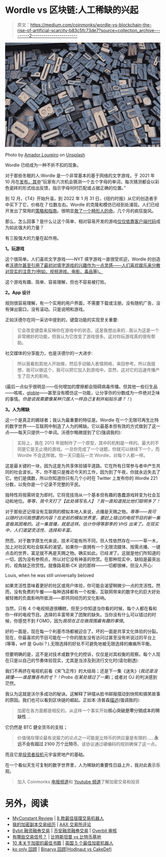 # Wordle vs 区块链:人工稀缺的兴起

> 原文：<https://medium.com/coinmonks/wordle-vs-blockchain-the-rise-of-artificial-scarcity-b83c5fc73de7?source=collection_archive---------2----------------------->

![](img/b3ce34e064c854042ca1e1acf04f1ff6.png)

Photo by [Amador Loureiro](https://unsplash.com/@amadorloureiro?utm_source=unsplash&utm_medium=referral&utm_content=creditCopyText) on [Unsplash](https://unsplash.com/s/photos/words?utm_source=unsplash&utm_medium=referral&utm_content=creditCopyText)

Wordle 已经成为一种不折不扣的现象。

对于那些冬眠的人:Wordle 是一个非常基本的基于网络的文字游戏，于 2021 年 10 月在[发布，其中](https://en.wikipedia.org/wiki/Wordle)“玩家有六次机会猜测一个五个字母的单词，每次猜测都会以彩色瓷砖的形式给出反馈，指示字母何时匹配或占据正确的位置。”

到 12 月，《T4》开始升温，到 2022 年 1 月 31 日，《纽约时报》从它的创造者手中买下了它，价格在 7 位数左右。Wordle 的克隆和模仿已经到处涌现。人们已经开发出了常用的[策略和指南](https://www.nytimes.com/2022/02/10/crosswords/best-wordle-tips.html)。很明显[救了一个畸形人的命](https://nypost.com/2022/02/10/chicago-woman-rescued-from-naked-kidnapper-thanks-to-wordle/)。几个月的疯狂旋风。

那么，怎么回事？是什么让这个简单、相对容易开发的游戏[仅仅依靠客户端代码](https://www.theverge.com/2022/2/1/22912711/wordle-web-save-download-webpage-local-personal)成为如此强大的力量？

有三股强大的力量在起作用。

**1。玩游戏**

这个很简单。人们喜欢文字游戏——NYT 填字游戏一直很受欢迎，Wordle 的创造者[沃德尔甚至引用了最初对填字游戏的兴趣作为一点灵感——人们喜欢娱乐来分散对现实的注意力(例如，视频游戏、电影、毒品等)。](https://slate.com/culture/2022/01/wordle-game-creator-wardle-twitter-scores-strategy-stats.html)

这个游戏有趣、简单、容易理解，但也不容易被打败。

**2。App 设计**

规则很容易理解，有一个实用的用户界面，不需要下载或注册。没有随机广告，没有弹出窗口，没有滚动。只是说明和游戏。

正如沃德尔在同一采访中提到的，键盘功能的实现至关重要:

> 它会改变键盘来反映你在游戏中的状态，这是我想出来的…我认为这是一个非常微妙的功能，但我认为它改变了游戏很多。这对你玩游戏真的很有帮助。

社交媒体的分享能力，也是沃德尔的一大进步:

> 所以我看到其他人开始做，然后手动输入表情网格，来回参考。所以我就想，我可以做这个，我可以把它加入到游戏中。显然，这对它的迅速传播产生了巨大的影响。

(最后一点似乎很明显——任何增加的摩擦都会阻碍病毒传播。但其他一些衍生品——咳咳，[globle](https://globle-game.com/)——甚至没有模仿这一功能，让分享你的分数成为一件绝对乏味的事情。*你是说我需要像某种穴居人一样自己复制并粘贴乐谱？！*)

**3。人为稀缺**

这一个是真正的踢球者；我认为最重要的特征是。Wordle 在一个无限可再生比特的数字世界——互联网中制造了人为的稀缺。它以最基本但有效的方式做到了这一点——每天只提供一个单词。沃德尔略微提到了它(强调我的):

> 实际上，我在 2013 年就制作了一个原型，其中的机制是一样的。最大的不同是它是无止境的游戏。一旦你完成了一个谜题，你就可以继续下一个，而 Wordle 不会这样做。你一天只能玩一次 Wordle，对每个人都一样。

这是最关键的一块，因为这是为共享体验铺平道路。它在所有日常参与者中产生共同的社会波长。不，你不能只是推迟今天的工作，因为到了午夜，你就永远失去了它。他们是偶数，所以你知道你只有几个小时在 Twitter 上发布你的 Wordle 221 分数，以免你是一个记录不完整的平民。

独特性将按需转变为即时。它将竞技场从一个基本但有趣的愚蠢游戏转变为社会互动和地位。*等等，我今天打了【此处填写名人】？我一直知道我比他们聪明多了！*

对于那些还记得没有互联网的模拟本地人来说，点播是天赐之物。*等等——我可以随时访问我想要的内容？在史前的模拟世界里，要赶上错过的电视节目的新一集是极其困难的。这一集首播，就是这样。估计你得等那季的 VHS 出来了。在现实中，人们渴望灵活性、选择和丰富。*

然而，对于数字原生代来说，技术可能有所不同，但人性依然存在——一草一木，加上对社区和社会联系的渴望。如果你一直拥有一个无限流媒体、按需点播、一键点击的世界，富足就不再是天赐之物。确实如此。已经*发*了。这就是他们所知道的一切，因为没有参照点，所以对它没有神圣的欣赏。在那种现实中，缺陷是最突出的，视角缺乏欣赏性。就像路易斯·CK 说的那样——一切都很棒，但没人开心:

Louis, when he was still universally beloved

如果灵活性意味着更好的社区或用户体验，你可能会渴望稍微少一点的灵活性。然而，没有免费的午餐——每种选择都有一个权衡，互联网带来的数字化的巨大好处被轻微的负面影响所抵消——即共同经历的文化影响。

当然，只有 4 个电视频道很糟糕，但至少你知道当你看的时候，每个人都在看和你一样的电视节目。选择的丰富带来了团聚的缺失。当你没有什么可以错过的时候，你感觉不到 FOMO，因为*我现在正在做周围最有趣的事情*。

好的一面是，现在每一个利基市场都被迎合了。坏的一面是共享文化体验的分裂。现在，你最喜欢的节目可能在一个你的朋友没有访问过甚至没有听说过的平台上(等等，wtf 是 Quibi？).无限选择的好处不可避免地被无限选择的瘫痪所平衡。

但要明确的是，这不是对技术或数字化的控诉，仅仅是对其权衡的观察。每个人现在只是以自己的节奏体验现实，尤其是当涉及到流行文化时(请勿剧透):

我们不再挤在电视机前看《宋飞正传》的大结局；还是下一集《迷失》(*我还是没搞懂——谁是雅各布的 tf？！Probs 在某处错过了一集*)；或者对 OJ 的判决感到茫然。

我认为这就是沃尔多成功的秘诀。这解释了钟摆从脸书邮报摆动到快照和搞笑故事的原因。我们也可以看到区块链的崛起。正如本·汤普森[描述](https://stratechery.com/2021/technological-revolutions-follow-up-crypto-and-cheap-energy-the-stratechery-2-schedule/)(强调我的):

> 加密在各方面都是相反的。从这样一个事实开始**核心突破是零分销成本的稀缺性** …

它仍然是 BTC 健全货币的支柱；

> 价值储存理论最有说服力的论点之一可能是比特币的供应量是有限的……**永远不会有超过 2100 万个比特币**。该协议通过硬编码的规则确保了这一点。

而且它是[投资者投机](https://www.cnbc.com/2022/02/01/metaverse-real-estate-sales-top-500-million-metametric-solutions-says.html)元宇宙房地产的基础。

在一个看似天生可复制的数字世界里，人为稀缺的重要性日益上升，我对此表示乐观。

> 加入 Coinmonks [电报频道](https://t.me/coincodecap)和 [Youtube 频道](https://www.youtube.com/c/coinmonks/videos)了解加密交易和投资

# 另外，阅读

*   [MyConstant Review](https://coincodecap.com/myconstant-review) | [8 款最佳摇摆交易机器人](https://coincodecap.com/best-swing-trading-bots)
*   [我的加密副本交易经历](/coinmonks/my-experience-with-crypto-copy-trading-d6feb2ce3ac5) | [AAX 交易所评论](/coinmonks/aax-exchange-review-2021-67c5ea09330c)
*   [Bybit 融资融券交易](/coinmonks/bybit-margin-trading-e5071676244e) | [币安融资融券交易](/coinmonks/binance-margin-trading-c9eb5e9d2116) | [Overbit 审核](/coinmonks/overbit-review-9446ed4f2188)
*   [有哪些交易信号？](https://coincodecap.com/trading-signal) | [比特斯坦普 vs 比特币基地](https://coincodecap.com/bitstamp-coinbase)
*   [10 本关于加密的最佳书籍](https://coincodecap.com/best-crypto-books) | [英国 5 个最佳加密机器人](https://coincodecap.com/uk-trading-bots)
*   [ko only 回顾](https://coincodecap.com/koinly-review) | [Binaryx 回顾](https://coincodecap.com/binaryx-review)|[Hodlnaut vs CakeDefi](https://coincodecap.com/hodlnaut-vs-cakedefi-vs-celsius)